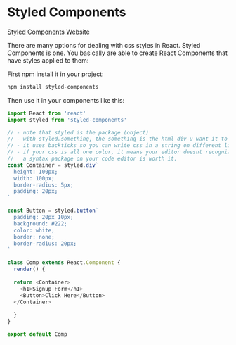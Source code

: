 # Styled Components

[Styled Components Website](https://www.styled-components.com/)

There are many options for dealing with css styles in React. Styled Components is one. You basically are able to create
React Components that have styles applied to them:

First npm install it in your project:
```bash
npm install styled-components
```

Then use it in your components like this:
```js
import React from 'react'
import styled from 'styled-components'

// - note that styled is the package (object)
// - with styled.something, the something is the html div u want it to be under the hood
// - it uses backticks so you can write css in a string on different lines
// - if your css is all one color, it means your editor doesnt recognize styled components syntax, installing 
//   a syntax package on your code editor is worth it.
const Container = styled.div`
  height: 100px;
  width: 100px;
  border-radius: 5px;
  padding: 20px;
`

const Button = styled.button`
  padding: 20px 10px;
  background: #222;
  color: white;
  border: none;
  border-radius: 20px;
`

class Comp extends React.Component {
  render() {
  
  return <Container>
    <h1>Signup Form</h1>
    <Button>Click Here</Button>
  </Container>
  
  }
}

export default Comp


```
